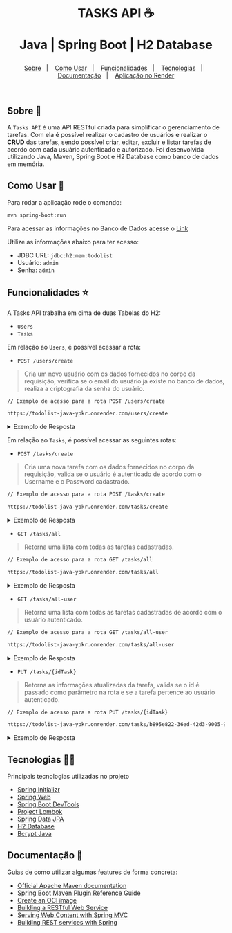 <h1 align="center">
  <p>TASKS API ☕</p>
  <p>Java | Spring Boot | H2 Database</p>
</h1>

<p align="center">
  <a href="#sobre-wave">Sobre</a>&nbsp;&nbsp;&nbsp;|&nbsp;&nbsp;&nbsp;
  <a href="#como-usar-rocket">Como Usar</a>&nbsp;&nbsp;&nbsp;|&nbsp;&nbsp;&nbsp;
  <a href="#funcionalidades-star">Funcionalidades</a>&nbsp;&nbsp;&nbsp;|&nbsp;&nbsp;&nbsp;
  <a href="#tecnologias-man_technologist">Tecnologias</a>&nbsp;&nbsp;&nbsp;|&nbsp;&nbsp;&nbsp;
  <a href="#documentação-book">Documentação</a>&nbsp;&nbsp;&nbsp;|&nbsp;&nbsp;&nbsp;
  <a href="https://todolist-java-ypkr.onrender.com/tasks/all" target="_blank">Aplicação no Render</a>
</p>
<br/>


## Sobre :wave:

A `Tasks API` é uma API RESTful criada para simplificar o gerenciamento de tarefas. Com ela é possível realizar o cadastro de usuários e realizar o **CRUD** das tarefas, sendo possível criar, editar, excluir e listar tarefas de acordo com cada usuário autenticado e autorizado. Foi desenvolvida utilizando Java, Maven, Spring Boot e H2 Database como banco de dados em memória.


## Como Usar :rocket:

Para rodar a aplicação rode o comando:

```bash
mvn spring-boot:run
```

Para acessar as informações no Banco de Dados acesse o [Link](http://localhost:8080/h2-console/login.jsp?jsessionid=4bf1d0ac053d3554d4039c013a0e6305)


Utilize as informações abaixo para ter acesso:

* JDBC URL: `jdbc:h2:mem:todolist`
* Usuário: `admin`
* Senha: `admin`


## Funcionalidades :star:

A Tasks API trabalha em cima de duas Tabelas do H2:

 - `Users`
 - `Tasks`

Em relação ao `Users`, é possível acessar a rota:

 - `POST /users/create`
 > Cria um novo usuário com os dados fornecidos no corpo da requisição, verifica se o email do usuário já existe no banco de dados, realiza a criptografia da senha do usuário.

```BASH
// Exemplo de acesso para a rota POST /users/create

https://todolist-java-ypkr.onrender.com/users/create
```

<details>
  <summary>Exemplo de Resposta</summary>

```javascript
{
  "id": "7adfeab0-2b75-4da3-9c2a-8392576013ea",
  "username": "hormandev",
  "name": "André Horman",
  "password": "$2a$12$Fu1zwPvszgvy5My37kv9OOfrYI7pW5vaUIfhIiC3fuYzMctTAr7Hm",
  "createdAt": "2023-10-14T01:48:57.067647"
}
```

</details>


Em relação ao `Tasks`, é possível acessar as seguintes rotas:

 - `POST /tasks/create`
 > Cria uma nova tarefa com os dados fornecidos no corpo da requisição, valida se o usuário é autenticado de acordo com o Username e o Password cadastrado.

```BASH
// Exemplo de acesso para a rota POST /tasks/create

https://todolist-java-ypkr.onrender.com/tasks/create
```

<details>
  <summary>Exemplo de Resposta</summary>

```javascript
{
  "id": "b895e822-36ed-42d3-9005-9c4357569a08",
  "idUser": "7adfeab0-2b75-4da3-9c2a-8392576013ea",
  "title": "Aprender Java",
  "description": "Gerenciador de tarefas criado com Java + Spring Boot",
  "priority": "Alta",
  "startAt": "2023-10-14T12:30:00",
  "endAt": "2023-10-14T13:45:00",
  "createdAt": "2023-10-14T01:58:57.958766"
}
```

</details>

 - `GET /tasks/all`
 > Retorna uma lista com todas as tarefas cadastradas.

```BASH
// Exemplo de acesso para a rota GET /tasks/all

https://todolist-java-ypkr.onrender.com/tasks/all
```

<details>
  <summary>Exemplo de Resposta</summary>

```javascript
[
  {
    "id": "b895e822-36ed-42d3-9005-9c4357569a08",
    "idUser": "7adfeab0-2b75-4da3-9c2a-8392576013ea",
    "title": "Aprender Java",
    "description": "Gerenciador de tarefas criado com Java + Spring Boot",
    "priority": "Alta",
    "startAt": "2023-10-14T12:30:00",
    "endAt": "2023-10-14T13:45:00",
    "createdAt": "2023-10-14T01:58:57.958766"
  },
  {
    "id": "6fa479d0-ce09-42a2-b5b9-a24718b64fd5",
    "idUser": "7adfeab0-2b75-4da3-9c2a-8392576013ea",
    "title": "Criar Documentação",
    "description": "Descrever todas as Rotas cadastradas na Tasks API",
    "priority": "Alta",
    "startAt": "2023-10-14T12:30:00",
    "endAt": "2023-10-14T13:45:00",
    "createdAt": "2023-10-14T02:01:50.555669"
  }
]
```

</details>

 - `GET /tasks/all-user`
 > Retorna uma lista com todas as tarefas cadastradas de acordo com o usuário autenticado.

```BASH
// Exemplo de acesso para a rota GET /tasks/all-user

https://todolist-java-ypkr.onrender.com/tasks/all-user
```

<details>
  <summary>Exemplo de Resposta</summary>

```javascript
[
  {
    "id": "b895e822-36ed-42d3-9005-9c4357569a08",
    "idUser": "7adfeab0-2b75-4da3-9c2a-8392576013ea",
    "title": "Aprender Java",
    "description": "Gerenciador de tarefas criado com Java + Spring Boot",
    "priority": "Alta",
    "startAt": "2023-10-14T12:30:00",
    "endAt": "2023-10-14T13:45:00",
    "createdAt": "2023-10-14T01:58:57.958766"
  },
  {
    "id": "6fa479d0-ce09-42a2-b5b9-a24718b64fd5",
    "idUser": "7adfeab0-2b75-4da3-9c2a-8392576013ea",
    "title": "Criar Documentação",
    "description": "Descrever todas as Rotas cadastradas na Tasks API",
    "priority": "Alta",
    "startAt": "2023-10-14T12:30:00",
    "endAt": "2023-10-14T13:45:00",
    "createdAt": "2023-10-14T02:01:50.555669"
  }
]
```

</details>

 - `PUT /tasks/{idTask}`
 > Retorna as informações atualizadas da tarefa, valida se o id é passado como parâmetro na rota e se a tarefa pertence ao usuário autenticado.

```BASH
// Exemplo de acesso para a rota PUT /tasks/{idTask}

https://todolist-java-ypkr.onrender.com/tasks/b895e822-36ed-42d3-9005-9c4357569a08
```

<details>
  <summary>Exemplo de Resposta</summary>

```javascript
{
  "id": "b895e822-36ed-42d3-9005-9c4357569a08",
  "idUser": "7adfeab0-2b75-4da3-9c2a-8392576013ea",
  "title": "TESTE",
  "description": "XABLAU",
  "priority": "Alta",
  "startAt": "2023-10-14T12:30:00",
  "endAt": "2023-10-14T13:45:00",
  "createdAt": "2023-10-14T01:58:57.958766"
}
```

</details>


## Tecnologias :man_technologist:

Principais tecnologias utilizadas no projeto

* [Spring Initializr](https://start.spring.io/#!type=maven-project&language=java&platformVersion=3.1.4&packaging=jar&jvmVersion=17&groupId=br.com.andrehorman&artifactId=todolist&name=todolist&description=Gerenciador%20de%20tarefas&packageName=br.com.andrehorman.todolist&dependencies=web,devtools,lombok,data-jpa,h2)
* [Spring Web](https://docs.spring.io/spring-boot/docs/3.1.4/reference/htmlsingle/index.html#web)
* [Spring Boot DevTools](https://docs.spring.io/spring-boot/docs/3.1.4/reference/htmlsingle/index.html#using.devtools)
* [Project Lombok](https://projectlombok.org/)
* [Spring Data JPA](https://spring.io/projects/spring-data-jpa)
* [H2 Database](https://www.h2database.com/html/main.html)
* [Bcrypt Java](https://github.com/patrickfav/bcrypt)


## Documentação :book:

Guias de como utilizar algumas features de forma concreta:

* [Official Apache Maven documentation](https://maven.apache.org/guides/index.html)
* [Spring Boot Maven Plugin Reference Guide](https://docs.spring.io/spring-boot/docs/3.1.4/maven-plugin/reference/html/)
* [Create an OCI image](https://docs.spring.io/spring-boot/docs/3.1.4/maven-plugin/reference/html/#build-image)
* [Building a RESTful Web Service](https://spring.io/guides/gs/rest-service/)
* [Serving Web Content with Spring MVC](https://spring.io/guides/gs/serving-web-content/)
* [Building REST services with Spring](https://spring.io/guides/tutorials/rest/)
